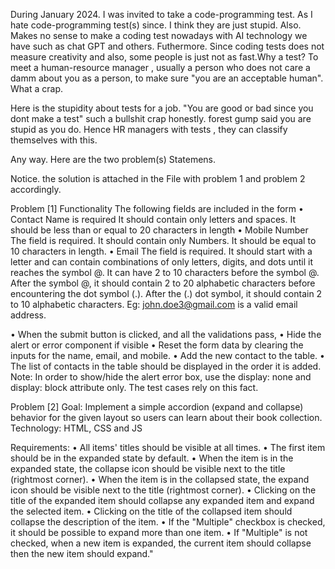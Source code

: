 During January 2024. I was invited to take a code-programming test. As I hate code-programming test(s) since. I think they are just stupid. Also.
Makes no sense to make a coding test nowadays with AI technology we have such as chat GPT and others. Futhermore. Since coding tests does not 
measure creativity and also, some people is just not as fast.Why a test? To meet a human-resource manager , usually a person who does not 
care a damm about you as a person, to make sure "you are an acceptable human". What a crap. 


Here is the stupidity about tests for a job. "You are good or bad since you dont make a test" such a bullshit crap honestly. 
forest gump said you are stupid as you do. Hence HR managers with tests , they can classify themselves with this. 


Any way. Here are the two problem(s) Statemens.

Notice. the solution is attached in the File with problem 1 and problem 2 accordingly.

Problem [1]
Functionality
The following fields are included in the form
• Contact Name
 is required
It should contain only letters and spaces.
It should be less than or equal to 20 characters in length
• Mobile Number
The field is required.
 It should contain only Numbers.
It should be equal to 10 characters in length.
• Email
The field is required.
It should start with a letter and can contain combinations of only letters, digits, and dots until it reaches the symbol @.
It can have 2 to 10 characters before the symbol @.
After the symbol @, it should contain 2 to 20 alphabetic characters before encountering the dot symbol (.).
After the (.) dot symbol, it should contain 2 to 10 alphabetic characters.
Eg: john.doe3@gmail.com is a valid email address.

• When the submit button is clicked, and all the validations pass,
• Hide the alert or error component if visible
• Reset the form data by clearing the inputs for the name, email, and mobile.
• Add the new contact to the table.
• The list of contacts in the table should be displayed in the order it is added.
Note: In order to show/hide the alert error box, use the display: none and display:
block attribute only. The test cases rely on this fact.

Problem [2]
Goal: Implement a simple accordion (expand and collapse) behavior for the given layout so users can learn about their book collection.
Technology: HTML, CSS and JS

Requirements:
• All items' titles should be visible at all times.
• The first item should be in the expanded state by default.
• When the item is in the expanded state, the collapse icon should be visible next to the title (rightmost corner).
• When the item is in the collapsed state, the expand icon should be visible next to the title (rightmost corner).
• Clicking on the title of the expanded item should collapse any expanded item and expand the selected item.
• Clicking on the title of the collapsed item should collapse the description of the item.
• If the "Multiple" checkbox is checked, it should be possible to expand more than one item.
• If "Multiple" is not checked, when a new item is expanded, the current item should collapse then the new item should expand." 
